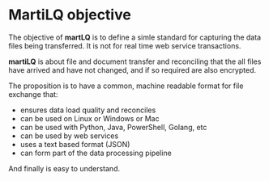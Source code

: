 MartiLQ objective
=================

The objective of **martLQ** is to define a simle standard for
capturing the data files being transferred.  It is not for 
real time web service transactions.  

**martiLQ** is about file and document transfer and reconciling
that the all files have arrived and have not changed, and if so
required are also encrypted.

The proposition is to have a common, machine readable format
for file exchange that:

  * ensures data load quality and reconciles
  * can be used on Linux or Windows or Mac
  * can be used with Python, Java, PowerShell, Golang, etc 
  * can be used by web services
  * uses a text based format (JSON)
  * can form part of the data processing pipeline

And finally is easy to understand.

